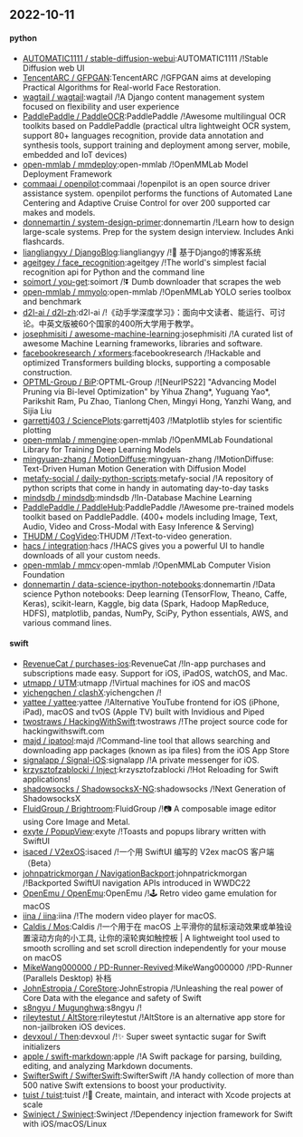 ## 2022-10-11

#### python
* [AUTOMATIC1111 / stable-diffusion-webui](https://github.com/AUTOMATIC1111/stable-diffusion-webui):AUTOMATIC1111 /!Stable Diffusion web UI
* [TencentARC / GFPGAN](https://github.com/TencentARC/GFPGAN):TencentARC /!GFPGAN aims at developing Practical Algorithms for Real-world Face Restoration.
* [wagtail / wagtail](https://github.com/wagtail/wagtail):wagtail /!A Django content management system focused on flexibility and user experience
* [PaddlePaddle / PaddleOCR](https://github.com/PaddlePaddle/PaddleOCR):PaddlePaddle /!Awesome multilingual OCR toolkits based on PaddlePaddle (practical ultra lightweight OCR system, support 80+ languages recognition, provide data annotation and synthesis tools, support training and deployment among server, mobile, embedded and IoT devices)
* [open-mmlab / mmdeploy](https://github.com/open-mmlab/mmdeploy):open-mmlab /!OpenMMLab Model Deployment Framework
* [commaai / openpilot](https://github.com/commaai/openpilot):commaai /!openpilot is an open source driver assistance system. openpilot performs the functions of Automated Lane Centering and Adaptive Cruise Control for over 200 supported car makes and models.
* [donnemartin / system-design-primer](https://github.com/donnemartin/system-design-primer):donnemartin /!Learn how to design large-scale systems. Prep for the system design interview. Includes Anki flashcards.
* [liangliangyy / DjangoBlog](https://github.com/liangliangyy/DjangoBlog):liangliangyy /!🍺
基于Django的博客系统
* [ageitgey / face_recognition](https://github.com/ageitgey/face_recognition):ageitgey /!The world's simplest facial recognition api for Python and the command line
* [soimort / you-get](https://github.com/soimort/you-get):soimort /!⏬
Dumb downloader that scrapes the web
* [open-mmlab / mmyolo](https://github.com/open-mmlab/mmyolo):open-mmlab /!OpenMMLab YOLO series toolbox and benchmark
* [d2l-ai / d2l-zh](https://github.com/d2l-ai/d2l-zh):d2l-ai /!《动手学深度学习》：面向中文读者、能运行、可讨论。中英文版被60个国家的400所大学用于教学。
* [josephmisiti / awesome-machine-learning](https://github.com/josephmisiti/awesome-machine-learning):josephmisiti /!A curated list of awesome Machine Learning frameworks, libraries and software.
* [facebookresearch / xformers](https://github.com/facebookresearch/xformers):facebookresearch /!Hackable and optimized Transformers building blocks, supporting a composable construction.
* [OPTML-Group / BiP](https://github.com/OPTML-Group/BiP):OPTML-Group /![NeurIPS22] "Advancing Model Pruning via Bi-level Optimization" by Yihua Zhang*, Yuguang Yao*, Parikshit Ram, Pu Zhao, Tianlong Chen, Mingyi Hong, Yanzhi Wang, and Sijia Liu
* [garrettj403 / SciencePlots](https://github.com/garrettj403/SciencePlots):garrettj403 /!Matplotlib styles for scientific plotting
* [open-mmlab / mmengine](https://github.com/open-mmlab/mmengine):open-mmlab /!OpenMMLab Foundational Library for Training Deep Learning Models
* [mingyuan-zhang / MotionDiffuse](https://github.com/mingyuan-zhang/MotionDiffuse):mingyuan-zhang /!MotionDiffuse: Text-Driven Human Motion Generation with Diffusion Model
* [metafy-social / daily-python-scripts](https://github.com/metafy-social/daily-python-scripts):metafy-social /!A repository of python scripts that come in handy in automating day-to-day tasks
* [mindsdb / mindsdb](https://github.com/mindsdb/mindsdb):mindsdb /!In-Database Machine Learning
* [PaddlePaddle / PaddleHub](https://github.com/PaddlePaddle/PaddleHub):PaddlePaddle /!Awesome pre-trained models toolkit based on PaddlePaddle. (400+ models including Image, Text, Audio, Video and Cross-Modal with Easy Inference & Serving)
* [THUDM / CogVideo](https://github.com/THUDM/CogVideo):THUDM /!Text-to-video generation.
* [hacs / integration](https://github.com/hacs/integration):hacs /!HACS gives you a powerful UI to handle downloads of all your custom needs.
* [open-mmlab / mmcv](https://github.com/open-mmlab/mmcv):open-mmlab /!OpenMMLab Computer Vision Foundation
* [donnemartin / data-science-ipython-notebooks](https://github.com/donnemartin/data-science-ipython-notebooks):donnemartin /!Data science Python notebooks: Deep learning (TensorFlow, Theano, Caffe, Keras), scikit-learn, Kaggle, big data (Spark, Hadoop MapReduce, HDFS), matplotlib, pandas, NumPy, SciPy, Python essentials, AWS, and various command lines.

#### swift
* [RevenueCat / purchases-ios](https://github.com/RevenueCat/purchases-ios):RevenueCat /!In-app purchases and subscriptions made easy. Support for iOS, iPadOS, watchOS, and Mac.
* [utmapp / UTM](https://github.com/utmapp/UTM):utmapp /!Virtual machines for iOS and macOS
* [yichengchen / clashX](https://github.com/yichengchen/clashX):yichengchen /!
* [yattee / yattee](https://github.com/yattee/yattee):yattee /!Alternative YouTube frontend for iOS (iPhone, iPad), macOS and tvOS (Apple TV) built with Invidious and Piped
* [twostraws / HackingWithSwift](https://github.com/twostraws/HackingWithSwift):twostraws /!The project source code for hackingwithswift.com
* [majd / ipatool](https://github.com/majd/ipatool):majd /!Command-line tool that allows searching and downloading app packages (known as ipa files) from the iOS App Store
* [signalapp / Signal-iOS](https://github.com/signalapp/Signal-iOS):signalapp /!A private messenger for iOS.
* [krzysztofzablocki / Inject](https://github.com/krzysztofzablocki/Inject):krzysztofzablocki /!Hot Reloading for Swift applications!
* [shadowsocks / ShadowsocksX-NG](https://github.com/shadowsocks/ShadowsocksX-NG):shadowsocks /!Next Generation of ShadowsocksX
* [FluidGroup / Brightroom](https://github.com/FluidGroup/Brightroom):FluidGroup /!📷
A composable image editor using Core Image and Metal.
* [exyte / PopupView](https://github.com/exyte/PopupView):exyte /!Toasts and popups library written with SwiftUI
* [isaced / V2exOS](https://github.com/isaced/V2exOS):isaced /!一个用 SwiftUI 编写的 V2ex macOS 客户端（Beta）
* [johnpatrickmorgan / NavigationBackport](https://github.com/johnpatrickmorgan/NavigationBackport):johnpatrickmorgan /!Backported SwiftUI navigation APIs introduced in WWDC22
* [OpenEmu / OpenEmu](https://github.com/OpenEmu/OpenEmu):OpenEmu /!🕹
Retro video game emulation for macOS
* [iina / iina](https://github.com/iina/iina):iina /!The modern video player for macOS.
* [Caldis / Mos](https://github.com/Caldis/Mos):Caldis /!一个用于在 macOS 上平滑你的鼠标滚动效果或单独设置滚动方向的小工具, 让你的滚轮爽如触控板 | A lightweight tool used to smooth scrolling and set scroll direction independently for your mouse on macOS
* [MikeWang000000 / PD-Runner-Revived](https://github.com/MikeWang000000/PD-Runner-Revived):MikeWang000000 /!PD-Runner (Parallels Desktop) 补档
* [JohnEstropia / CoreStore](https://github.com/JohnEstropia/CoreStore):JohnEstropia /!Unleashing the real power of Core Data with the elegance and safety of Swift
* [s8ngyu / Mugunghwa](https://github.com/s8ngyu/Mugunghwa):s8ngyu /!
* [rileytestut / AltStore](https://github.com/rileytestut/AltStore):rileytestut /!AltStore is an alternative app store for non-jailbroken iOS devices.
* [devxoul / Then](https://github.com/devxoul/Then):devxoul /!✨
Super sweet syntactic sugar for Swift initializers
* [apple / swift-markdown](https://github.com/apple/swift-markdown):apple /!A Swift package for parsing, building, editing, and analyzing Markdown documents.
* [SwifterSwift / SwifterSwift](https://github.com/SwifterSwift/SwifterSwift):SwifterSwift /!A handy collection of more than 500 native Swift extensions to boost your productivity.
* [tuist / tuist](https://github.com/tuist/tuist):tuist /!🚀
Create, maintain, and interact with Xcode projects at scale
* [Swinject / Swinject](https://github.com/Swinject/Swinject):Swinject /!Dependency injection framework for Swift with iOS/macOS/Linux
